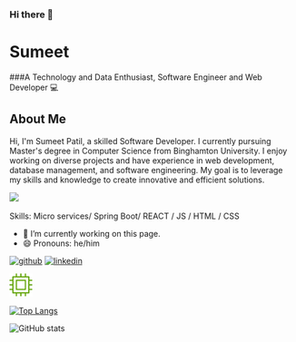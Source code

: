 ### Hi there 👋

<!--
**spatil96/spatil96** is a ✨ _special_ ✨ repository because its `README.md` (this file) appears on your GitHub profile.

Here are some ideas to get you started:

- 🔭 I’m currently working on ...
- 🌱 I’m currently learning ...
- 👯 I’m looking to collaborate on ...
- 🤔 I’m looking for help with ...
- 💬 Ask me about ...
- 📫 How to reach me: ...
- 😄 Pronouns: ...
- ⚡ Fun fact: ...
-->
# Sumeet
###A Technology and Data Enthusiast, Software Engineer and Web Developer 💻

## About Me
Hi, I'm Sumeet Patil, a skilled Software Developer. I currently pursuing Master's degree in Computer Science from Binghamton University. I enjoy working on diverse projects and have experience in web development, database management, and software engineering. My goal is to leverage my skills and knowledge to create innovative and efficient solutions.

![](https://komarev.com/ghpvc/?username=spatil96&color=blue)

Skills: Micro services/ Spring Boot/ REACT / JS / HTML / CSS

- 🔭 I’m currently working on this page. 
- 😄 Pronouns: he/him 


[<img src='https://cdn.jsdelivr.net/npm/simple-icons@3.0.1/icons/github.svg' alt='github' height='40'>](https://github.com/spatil96)  [<img src='https://cdn.jsdelivr.net/npm/simple-icons@3.0.1/icons/linkedin.svg' alt='linkedin' height='40'>](https://www.linkedin.com/in/sumeet-p/)  

<a href='https://docs.github.com/en/developers'><img src='https://raw.githubusercontent.com/acervenky/animated-github-badges/master/assets/devbadge.gif' width='40' height='40'></a> 

[![Top Langs](https://github-readme-stats.vercel.app/api/top-langs/?username=spatil96)](https://github.com/anuraghazra/github-readme-stats)

![GitHub stats](https://github-readme-stats.vercel.app/api?username=spatil96&show_icons=true&count_private=true)  


